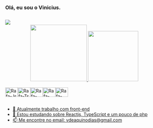 ### Olá, eu sou o Vinicius.
##
<img src="https://github.com/pr2tik1/pr2tik1/blob/master/IMAGE-NAME">


<div align="center">
  <a href="https://github.com/viniciusaquinodias">
  <img height="180em" src="https://github-readme-stats.vercel.app/api?username=viniciusaquinodias&show_icons=true&theme=dark&include_all_commits=true&count_private=true"/>
  <img height="160em" src="https://github-readme-stats.vercel.app/api/top-langs/?username=viniciusaquinodias&layout=compact&langs_count=7&theme=dark"/>
</div>
<div style="display:inline_block"><br><img align="center" alt="Rafa-Js" height="30" width="40" 
src="https://cdn.jsdelivr.net/gh/devicons/devicon/icons/html5/html5-original-wordmark.svg"><img align="center" alt="Rafa-Ts" height="30" width="40"
src="https://cdn.jsdelivr.net/gh/devicons/devicon/icons/javascript/javascript-original.svg"><img align="center" alt="Rafa-React" height="30" width="40" 
src="https://cdn.jsdelivr.net/gh/devicons/devicon/icons/php/php-original.svg" ><img align="center" alt="Rafa-HTML" height="30" width="40" 
src="https://cdn.jsdelivr.net/gh/devicons/devicon/icons/react/react-original.svg"><img align="center" alt="Rafa-CSS" height="30" width="40"                         src="https://cdn.jsdelivr.net/gh/devicons/devicon/icons/typescript/typescript-original.svg">
  </div>
  
##

- 🔭 Atualmente trabalho com front-end
- 🌱 Estou estudando sobre Reactjs, TypeScript e um pouco de php
- 📫 Me encontre no email: vdeaquinodias@gmail.com
